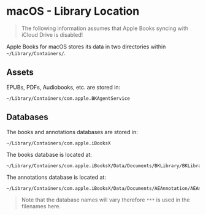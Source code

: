 # macOS - Library Location

> <i class="fa fa-exclamation-circle"></i> The following information assumes that Apple Books
> syncing with iCloud Drive is disabled!

Apple Books for macOS stores its data in two directories within `~/Library/Containers/`.

## Assets

EPUBs, PDFs, Audiobooks, etc. are stored in:

```plaintext
~/Library/Containers/com.apple.BKAgentService
```

## Databases

The books and annotations databases are stored in:

```plaintext
~/Library/Containers/com.apple.iBooksX
```

The books database is located at:

```plaintext
~/Library/Containers/com.apple.iBooksX/Data/Documents/BKLibrary/BKLibrary***.sqlite
```

The annotations database is located at:

```plaintext
~/Library/Containers/com.apple.iBooksX/Data/Documents/AEAnnotation/AEAnnotation***.sqlite
```

> <i class="fa fa-info-circle"></i> Note that the database names will vary therefore `***` is used
> in the filenames here.
